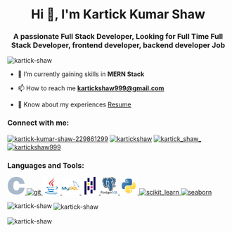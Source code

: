 <h1 align="center">Hi 👋, I'm Kartick Kumar Shaw</h1>
<h3 align="center">A passionate Full Stack Developer, Looking for Full Time Full Stack Developer, frontend developer, backend developer Job</h3>

<p align="left"> <img src="https://komarev.com/ghpvc/?username=kartick-shaw&label=Profile%20views&color=0e75b6&style=flat" alt="kartick-shaw" /> </p>

- 🌱 I’m currently gaining skills in **MERN Stack**

- 📫 How to reach me **kartickshaw999@gmail.com**

- 📄 Know about my experiences [Resume](https://drive.google.com/file/d/143oYZ9eib4Tew4y6WZWvkZHiqfi37U47/view?usp=sharing)

<h3 align="left">Connect with me:</h3>
<p align="left">
<a href="https://linkedin.com/in/kartick-kumar-shaw-229861299" target="blank"><img align="center" src="https://raw.githubusercontent.com/rahuldkjain/github-profile-readme-generator/master/src/images/icons/Social/linked-in-alt.svg" alt="kartick-kumar-shaw-229861299" height="30" width="40" /></a>
<a href="https://kaggle.com/kartickshaw" target="blank"><img align="center" src="https://raw.githubusercontent.com/rahuldkjain/github-profile-readme-generator/master/src/images/icons/Social/kaggle.svg" alt="kartickshaw" height="30" width="40" /></a>
<a href="https://instagram.com/kartick_shaw_" target="blank"><img align="center" src="https://raw.githubusercontent.com/rahuldkjain/github-profile-readme-generator/master/src/images/icons/Social/instagram.svg" alt="kartick_shaw_" height="30" width="40" /></a>
<a href="https://www.hackerrank.com/kartickshaw999" target="blank"><img align="center" src="https://raw.githubusercontent.com/rahuldkjain/github-profile-readme-generator/master/src/images/icons/Social/hackerrank.svg" alt="kartickshaw999" height="30" width="40" /></a>
</p>

<h3 align="left">Languages and Tools:</h3>
<p align="left"> <a href="https://www.cprogramming.com/" target="_blank" rel="noreferrer"> <img src="https://raw.githubusercontent.com/devicons/devicon/master/icons/c/c-original.svg" alt="c" width="40" height="40"/> </a> <a href="https://git-scm.com/" target="_blank" rel="noreferrer"> <img src="https://www.vectorlogo.zone/logos/git-scm/git-scm-icon.svg" alt="git" width="40" height="40"/> </a> <a href="https://www.java.com" target="_blank" rel="noreferrer"> <img src="https://raw.githubusercontent.com/devicons/devicon/master/icons/java/java-original.svg" alt="java" width="40" height="40"/> </a> <a href="https://www.mysql.com/" target="_blank" rel="noreferrer"> <img src="https://raw.githubusercontent.com/devicons/devicon/master/icons/mysql/mysql-original-wordmark.svg" alt="mysql" width="40" height="40"/> </a> <a href="https://pandas.pydata.org/" target="_blank" rel="noreferrer"> <img src="https://raw.githubusercontent.com/devicons/devicon/2ae2a900d2f041da66e950e4d48052658d850630/icons/pandas/pandas-original.svg" alt="pandas" width="40" height="40"/> </a> <a href="https://www.postgresql.org" target="_blank" rel="noreferrer"> <img src="https://raw.githubusercontent.com/devicons/devicon/master/icons/postgresql/postgresql-original-wordmark.svg" alt="postgresql" width="40" height="40"/> </a> <a href="https://www.python.org" target="_blank" rel="noreferrer"> <img src="https://raw.githubusercontent.com/devicons/devicon/master/icons/python/python-original.svg" alt="python" width="40" height="40"/> </a> <a href="https://scikit-learn.org/" target="_blank" rel="noreferrer"> <img src="https://upload.wikimedia.org/wikipedia/commons/0/05/Scikit_learn_logo_small.svg" alt="scikit_learn" width="40" height="40"/> </a> <a href="https://seaborn.pydata.org/" target="_blank" rel="noreferrer"> <img src="https://seaborn.pydata.org/_images/logo-mark-lightbg.svg" alt="seaborn" width="40" height="40"/> </a> </p>

<p><img align="left" src="https://github-readme-stats.vercel.app/api/top-langs?username=kartick-shaw&show_icons=true&locale=en&layout=compact" alt="kartick-shaw" /></p>

<p>&nbsp;<img align="center" src="https://github-readme-stats.vercel.app/api?username=kartick-shaw&show_icons=true&locale=en" alt="kartick-shaw" /></p>

<p><img align="center" src="https://github-readme-streak-stats.herokuapp.com/?user=kartick-shaw&" alt="kartick-shaw" /></p>
